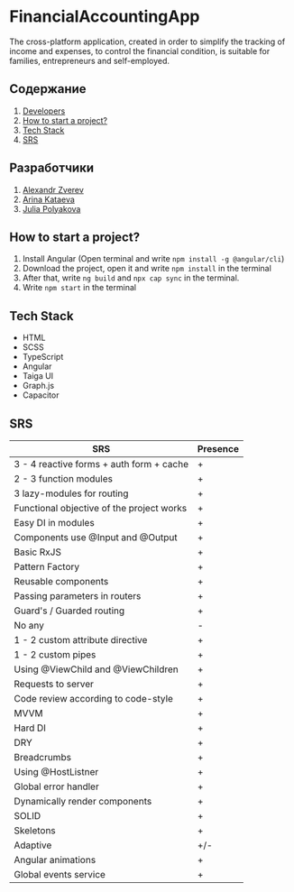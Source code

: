 # FinancialAccountingApp
The cross-platform application, created in order to simplify the tracking of income and expenses, to control the financial condition, is suitable for families, entrepreneurs and self-employed.

## Содержание

1. <a href = "#people">Developers</a>
2. <a href = "#start">How to start a project?</a>
3. <a href = "#stack">Tech Stack</a>
4. <a href = "#technical_assignment">SRS</a>

<a name = people></a>
## Разработчики
  1. [Alexandr Zverev](https://github.com/wefspy)
  2. [Arina Kataeva](https://github.com/arinakataeva007)
  3. [Julia Polyakova](https://github.com/1zbbxzak1)
  
<a name = start></a>
## How to start a project?
  1. Install Angular (Open terminal and write `npm install -g @angular/cli`)
  2. Download the project, open it and write `npm install` in the terminal
  3. After that, write `ng build` and `npx cap sync` in the terminal.
  4. Write `npm start` in the terminal
  
<a name = stack></a>  
## Tech Stack
- HTML
- SCSS
- TypeScript
- Angular
- Taiga UI
- Graph.js
- Capacitor
 
<a name = technical_assignment></a>
## SRS

| SRS | Presence |
| ------- | --- |
| 3 - 4 reactive forms + auth form + cache | + |
| 2 - 3 function modules | + |
| 3 lazy-modules for routing | + |
| Functional objective of the project works | + |
| Easy DI in modules | + |
| Components use @Input and @Output | + |
| Basic RxJS | + |
| Pattern Factory | + |
| Reusable components | + |
| Passing parameters in routers | + |
| Guard's / Guarded routing | + |
| No any | - |
| 1 - 2 custom attribute directive | + |
| 1 - 2 custom pipes | + |
| Using @ViewChild and @ViewChildren | + |
| Requests to server | + |
| Code review according to code-style | + |
| MVVM | + |
| Hard DI | + |
| DRY | + |
| Breadcrumbs | + |
| Using @HostListner | + |
| Global error handler | + |
| Dynamically render components | + |
| SOLID | + |
| Skeletons | + |
| Adaptive | +/- |
| Angular animations | + |
| Global events service | + |
